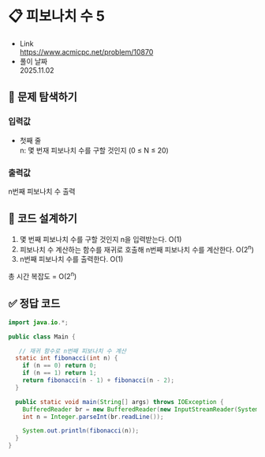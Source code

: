 # 📋 피보나치 수 5
- Link<br>
https://www.acmicpc.net/problem/10870
- 풀이 날짜<br>
2025.11.02

## 🔎 문제 탐색하기

### 입력값
- 첫째 줄<br>
n: 몇 번재 피보나치 수를 구할 것인지 (0 ≤ N ≤ 20)

### 출력값
n번째 피보나치 수 출력

## 📝 코드 설계하기
1. 몇 번째 피보나치 수를 구할 것인지 n을 입력받는다. O(1)
2. 피보나치 수 계산하는 함수를 재귀로 호출해 n번째 피보나치 수를 계산한다. O(2<sup>n</sup>)
3. n번째 피보나치 수를 출력한다. O(1)

총 시간 복잡도 = O(2<sup>n</sup>)

## ✅ 정답 코드
```java
import java.io.*;

public class Main {

   // 재귀 함수로 n번째 피보나치 수 계산
  static int fibonacci(int n) {
    if (n == 0) return 0;
    if (n == 1) return 1;
    return fibonacci(n - 1) + fibonacci(n - 2);
  }

  public static void main(String[] args) throws IOException {
    BufferedReader br = new BufferedReader(new InputStreamReader(System.in));
    int n = Integer.parseInt(br.readLine());

    System.out.println(fibonacci(n));
  }
}
```
